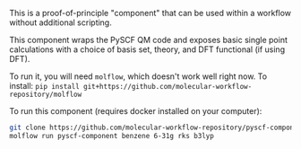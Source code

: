 This is a proof-of-principle "component" that can be used within a workflow without
additional scripting.

This component wraps the PySCF QM code and exposes basic single point calculations with a choice of basis set, theory, and DFT functional (if using DFT).

To run it, you will need `molflow`, which doesn't work well right now.
To install:
`pip install git+https://github.com/molecular-workflow-repository/molflow`

To run this component (requires docker installed on your computer):

```bash
git clone https://github.com/molecular-workflow-repository/pyscf-component
molflow run pyscf-component benzene 6-31g rks b3lyp
```
